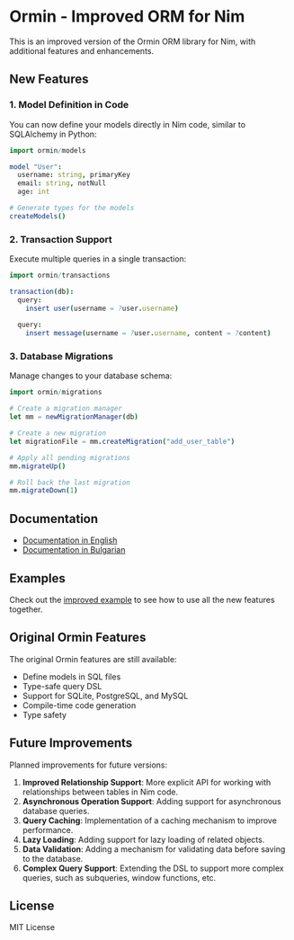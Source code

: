 # Ormin - Improved ORM for Nim

This is an improved version of the Ormin ORM library for Nim, with additional features and enhancements.

## New Features

### 1. Model Definition in Code

You can now define your models directly in Nim code, similar to SQLAlchemy in Python:

```nim
import ormin/models

model "User":
  username: string, primaryKey
  email: string, notNull
  age: int

# Generate types for the models
createModels()
```

### 2. Transaction Support

Execute multiple queries in a single transaction:

```nim
import ormin/transactions

transaction(db):
  query:
    insert user(username = ?user.username)
  
  query:
    insert message(username = ?user.username, content = ?content)
```

### 3. Database Migrations

Manage changes to your database schema:

```nim
import ormin/migrations

# Create a migration manager
let mm = newMigrationManager(db)

# Create a new migration
let migrationFile = mm.createMigration("add_user_table")

# Apply all pending migrations
mm.migrateUp()

# Roll back the last migration
mm.migrateDown(1)
```

## Documentation

- [Documentation in English](docs/documentation_en.md)
- [Documentation in Bulgarian](docs/documentation_bg.md)

## Examples

Check out the [improved example](examples/improved_ormin/example.nim) to see how to use all the new features together.

## Original Ormin Features

The original Ormin features are still available:

- Define models in SQL files
- Type-safe query DSL
- Support for SQLite, PostgreSQL, and MySQL
- Compile-time code generation
- Type safety

## Future Improvements

Planned improvements for future versions:

1. **Improved Relationship Support**: More explicit API for working with relationships between tables in Nim code.
2. **Asynchronous Operation Support**: Adding support for asynchronous database queries.
3. **Query Caching**: Implementation of a caching mechanism to improve performance.
4. **Lazy Loading**: Adding support for lazy loading of related objects.
5. **Data Validation**: Adding a mechanism for validating data before saving to the database.
6. **Complex Query Support**: Extending the DSL to support more complex queries, such as subqueries, window functions, etc.

## License

MIT License